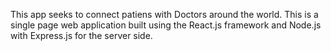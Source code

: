 This app seeks to connect patiens with Doctors around the world. This is a single page web application built using
the React.js framework and Node.js with Express.js for the server side. 